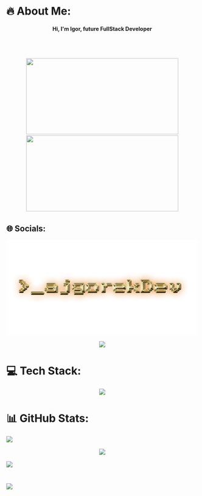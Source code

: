 # 🔥 About Me:
<div id="header" align="center">
<h4> Hi, I'm Igor, future FullStack Developer </h4>
</div>
<br>
<br>
<br>
<div id="header" align="center">
  <img src="https://media.giphy.com/media/ZY3W96Mvat8EFTCclA/giphy.gif" width="400" height="200"/>
  <img src="https://media.giphy.com/media/ZDTbix65Me1YDNLDF3/giphy.gif" width="400" height="200"/>
</div>

## 🌐 Socials:
<div id="socials" align="center">

  ![LOGO!](ajgorekDev.png)
  
  <a href="https://linkedin.com/in/">
    <img src="https://skillicons.dev/icons?i=linkedin" />
  </a>

</div>

# 💻 Tech Stack:
<div id="techStack" align="center">
    <img src="https://skillicons.dev/icons?i=react,js,html,css,sass,vite,github,git,netlify,wordpress,linux,vscode" />
</div>

# 📊 GitHub Stats:
![](https://github-readme-stats.vercel.app/api?username=Ajgorek04&theme=highcontrast&hide_border=false&include_all_commits=false&count_private=false)

<div align="center">
  
  ![](https://github-readme-streak-stats.herokuapp.com/?user=Ajgorek04&theme=highcontrast&hide_border=false)

</div>

![](https://github-readme-stats.vercel.app/api/top-langs/?username=Ajgorek04&theme=highcontrast&hide_border=false&include_all_commits=false&count_private=false&layout=compact)

#
[![](https://visitcount.itsvg.in/api?id=Ajgorek04&icon=5&color=8)](https://visitcount.itsvg.in)
